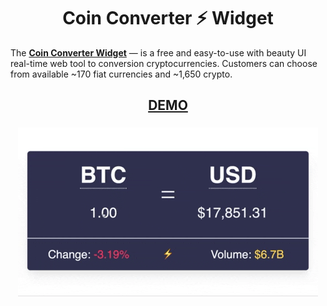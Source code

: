 <h1 align="center">Coin Converter ⚡ Widget</h1>

The __[Coin Converter Widget](https://co-w.io)__ — is a free and easy-to-use with beauty UI real-time web tool to conversion cryptocurrencies. Customers can choose from available ~170 fiat currencies and ~1,650 crypto.

<h2 align="center"><a href="https://co-w.io">DEMO</a></h2>

<h3 align="center">
    <a href="https://co-w.io"><img src="./anim.gif" alt="Coin Converter Widget"></a>
</h3>
